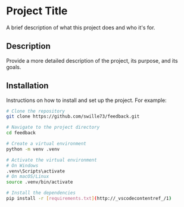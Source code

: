 # Project Title

A brief description of what this project does and who it's for.

## Description

Provide a more detailed description of the project, its purpose, and its goals.

## Installation

Instructions on how to install and set up the project. For example:

```sh
# Clone the repository
git clone https://github.com/swille73/feedback.git

# Navigate to the project directory
cd feedback

# Create a virtual environment
python -m venv .venv

# Activate the virtual environment
# On Windows
.venv\Scripts\activate
# On macOS/Linux
source .venv/bin/activate

# Install the dependencies
pip install -r [requirements.txt](http://_vscodecontentref_/1)